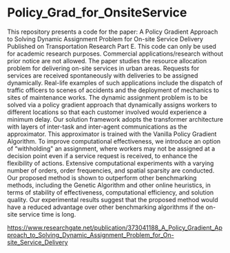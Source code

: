 # Policy_Grad_for_OnsiteService
This repository presents a code for the paper: A Policy Gradient Approach to Solving Dynamic Assignment Problem for On-site Service Delivery
Published on Transportation Research Part E.
This code can only be used for academic research purposes. Commercial applications/research without prior notice are not allowed.
The paper studies the resource allocation problem for delivering on-site services in urban areas. Requests for services are received spontaneously with deliveries to be assigned dynamically. Real-life examples of such applications include the dispatch of traffic officers to scenes of accidents and the deployment of mechanics to sites of maintenance works. The dynamic assignment problem is to be solved via a policy gradient approach that dynamically assigns workers to different locations so that each customer involved would experience a minimum delay. Our solution framework adopts the transformer architecture with layers of inter-task and inter-agent communications as the approximator. This approximator is trained with the Vanilla Policy Gradient Algorithm. To improve computational effectiveness, we introduce an option of “withholding" an assignment, where workers may not be assigned at a decision point even if a service request is received, to enhance the flexibility of actions. Extensive computational experiments with a varying number of orders, order frequencies, and spatial sparsity are conducted. Our proposed method is shown to outperform other benchmarking methods, including the Genetic Algorithm and other online heuristics, in terms of stability of effectiveness, computational efficiency, and solution quality. Our experimental results suggest that the proposed method would have a reduced advantage over other benchmarking algorithms if the on-site service time is long.

https://www.researchgate.net/publication/373041188_A_Policy_Gradient_Approach_to_Solving_Dynamic_Assignment_Problem_for_On-site_Service_Delivery

